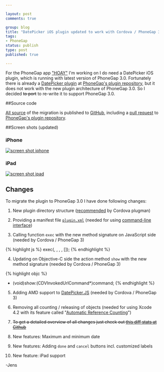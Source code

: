 ```yaml
--- 

layout: post
comments: true

group: blog
title: "DatePicker iOS plugin updated to work with Cordova / PhoneGap 3.0"
tags: 
- PhoneGap
status: publish
type: post
published: true

---
```


For the PhoneGap app ["HOAY"](https://github.com/sectore/hoay) I'm working on I do need a DatePicker iOS plugin, which is running with latest version of PhoneGap 3.0.
  Fortunately there is already a [DatePicker plugin](https://github.com/phonegap/phonegap-plugins/tree/master/iOS/DatePicker) at [PhoneGap's plugin repository](https://github.com/phonegap/phonegap-plugins/),
  but it does not work with the new plugin architecture of PhoneGap 3.0. So I decided <strike>to port</strike> to re-write it to support PhoneGap 3.0.

<!--more-->

##Source code

[All source](https://github.com/sectore/phonegap3-ios-datepicker-plugin) of the migration is published to [GitHub](https://github.com/sectore/phonegap3-ios-datepicker-plugin),
including a [pull request](https://github.com/phonegap/phonegap-plugins/pull/1227) to [PhoneGap's plugin repository](https://github.com/phonegap/phonegap-plugins/).


##Screen shots (updated)

### iPhone

[![screen shot iphone](https://raw.github.com/sectore/phonegap3-ios-datepicker-plugin/master/assets/screenshot.jpg)](https://github.com/sectore/phonegap3-ios-datepicker-plugin)

### iPad

[![screen shot ipad](https://raw.github.com/sectore/phonegap3-ios-datepicker-plugin/master/assets/screenshot_ipad.jpg)](https://github.com/sectore/phonegap3-ios-datepicker-plugin)


## Changes

To migrate the plugin to PhoneGap 3.0 I have done following changes:

1) New plugin directory structure ([recommended](https://github.com/apache/cordova-plugman#plugin-directory-structure) by Cordova plugman)

2) Providing a manifest file [`plugin.xml`](https://github.com/sectore/phonegap3-ios-datepicker-plugin/blob/master/plugin.xml) (needed for using [command-line interface](http://docs.phonegap.com/en/3.0.0/guide_cli_index.md.html#The%20Command-line%20Interface))

3) Calling function `exec` with the new method signature on JavaScript side (needed by Cordova / PhoneGap 3)

{% highlight js %}
exec(<successFunction>, <failFunction>, <service>, <action>, [<args>]);
{% endhighlight %}

4) Updating on Objective-C side the action method `show` with the new method signature (needed by Cordova / PhoneGap 3)

{% highlight objc %}
- (void)show:(CDVInvokedUrlCommand*)command;
{% endhighlight %}

5) Adding AMD support to [DatePicker.JS](https://github.com/sectore/phonegap3-ios-datepicker-plugin/blob/master/www/DatePicker.js) (needed by Cordova / PhoneGap 3)

6) Removing all counting / releasing of objects (needed for using Xcode 4.2 with its feature called "[Automatic Reference Counting](http://developer.apple.com/library/ios/#documentation/DeveloperTools/Conceptual/WhatsNewXcode/Articles/xcode_4_2.html)")

7) <strike>To get a detailed overview of all changes just check out [this diff stats at Github](https://github.com/sectore/phonegap3-ios-datepicker-plugin/commit/5b16b8199525291aa03a44efbc7cc9404fe6e767)</strike>

8) New features: Maximum and minimum date

9) New features: Adding `done` and `cancel` buttons incl. customized labels

10) New feature: iPad support

-Jens